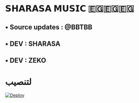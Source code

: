 # 𝗦𝗛𝗔𝗥𝗔𝗦𝗔 𝗠𝗨𝗦𝗜𝗖  🇪🇬🇪🇬🇪🇬 
 
## • Source updates : @BBTBB


## • DEV : SHARASA 

## • DEV : ZEKO 


# لتنصيب  


[![Deploy](https://www.herokucdn.com/deploy/button.svg)](https://heroku.com/deploy?template=https://github.com/DEVZEKO/music.git)
